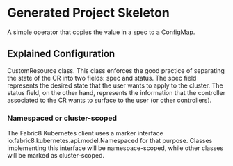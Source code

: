 # Generated Project Skeleton

A simple operator that copies the value in a spec to a ConfigMap.

## Explained Configuration

CustomResource class. This class enforces the good practice of separating the state of the CR into two fields: spec and status. The spec field represents the desired state that the user wants to apply to the cluster.
The status field, on the other hand, represents the information that the controller associated to the CR wants to surface to the user (or other controllers).

### Namespaced or cluster-scoped

The Fabric8 Kubernetes client uses a marker interface io.fabric8.kubernetes.api.model.Namespaced for that purpose. Classes implementing this interface will be namespace-scoped, while other classes will be marked as cluster-scoped.

